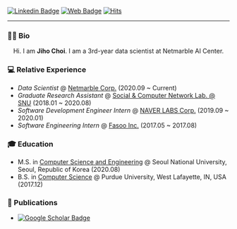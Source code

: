 <!--

Jiho Choi

References
* https://shields.io/
* https://shields.io/docs/logos
* https://simpleicons.org/?q=home

-->


[![Linkedin Badge](https://img.shields.io/badge/-LinkedIn-blue?style=flat-square&logo=Linkedin&logoColor=white&link=https://www.linkedin.com/in/jiho-choi/)](https://www.linkedin.com/in/jiho-choi/)
[![Web Badge](https://img.shields.io/badge/-Web-yellow?style=flat-square&logo=GoogleChrome&logoColor=white&link=https://jihochoi.github.io/)](https://jihochoi.github.io/)
[![Hits](https://hits.seeyoufarm.com/api/count/incr/badge.svg?url=https%3A%2F%2Fgithub.com%2Fjihochoi&title=Hits&edge_flat=true&count_bg=%23DB6264)](https://github.com/jihochoi)

---

### 🙋‍♂️ Bio

<div align="center">
    Hi. I am <b>Jiho Choi</b>. I am a 3rd-year data scientist at Netmarble AI Center.
</div>


### 💻 Relative Experience
<!-- * Graduate Research Assistant @ Computer Vision and Machine Learning Lab. @ KAIST (2023.12 ~ Current) -->
* *Data Scientist* @ [Netmarble Corp.](http://netmarble.com/en) (2020.09 ~ Current)
* *Graduate Research Assistant* @ [Social & Computer Network Lab. @ SNU](https://cse.snu.ac.kr/en/research/labs) (2018.01 ~ 2020.08)
* *Software Development Engineer Intern* @ [NAVER LABS Corp.](https://www.naverlabs.com/) (2019.09 ~ 2020.01)
* *Software Engineering Intern* @ [Fasoo Inc.](https://en.fasoo.com/) (2017.05 ~ 2017.08)
<!-- * *Individual Research* @ [Purdue University](https://www.cs.purdue.edu/) (2016.06 ~ 2016.12) -->

### 🎓 Education
<!-- * Ph.D. Student in [Artificial Intelligence](https://gsai.kaist.ac.kr/) @ KAIST, Seoul, Republic of Korea (2024.03 ~ Current) -->
* M.S. in [Computer Science and Engineering](https://cse.snu.ac.kr/en) @ Seoul National University, Seoul, Republic of Korea (2020.08)
* B.S. in [Computer Science](https://www.cs.purdue.edu/) @ Purdue University, West Lafayette, IN, USA (2017.12)

### 📝 Publications
* [![Google Scholar Badge](https://img.shields.io/badge/-Google%20Scholar-red?style=for-the-badge&logo=GoogleScholar&logoColor=white&link=https://scholar.google.co.kr/citations?user=uvwpFpIAAAAJ&hl=en&oi=sra)](https://scholar.google.co.kr/citations?user=uvwpFpIAAAAJ&hl=en&oi=sra)


[0]: https://github.com/jihochoi
